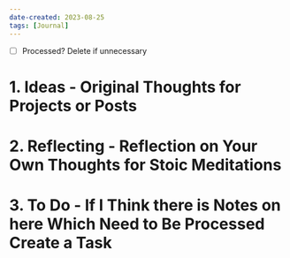 ```yaml
---
date-created: 2023-08-25
tags: [Journal]
---
```

- [ ] Processed? Delete if unnecessary

# 1. Ideas - Original Thoughts for Projects or Posts



# 2. Reflecting - Reflection on Your Own Thoughts for Stoic Meditations



# 3. To Do - If I Think there is Notes on here Which Need to Be Processed Create a Task